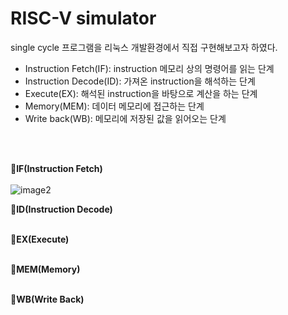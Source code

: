 
# RISC-V simulator

single cycle 프로그램을 리눅스 개발환경에서 직접 구현해보고자 하였다. 
* Instruction Fetch(IF): instruction 메모리 상의 명령어를 읽는 단계
* Instruction Decode(ID): 가져온 instruction을 해석하는 단계
* Execute(EX): 해석된 instruction을 바탕으로 계산을 하는 단계
* Memory(MEM): 데이터 메모리에 접근하는 단계
* Write back(WB): 메모리에 저장된 값을 읽어오는 단계

<br><br>

🌟**IF(Instruction Fetch)**<br><br>
![image2](https://user-images.githubusercontent.com/110325367/229276809-4dda90ef-5531-4ecc-b8c6-d3d925d20e9b.png)


🌟**ID(Instruction Decode)**<br><br>

🌟**EX(Execute)**<br><br>

🌟**MEM(Memory)**<br><br>

🌟**WB(Write Back)**<br><br>
